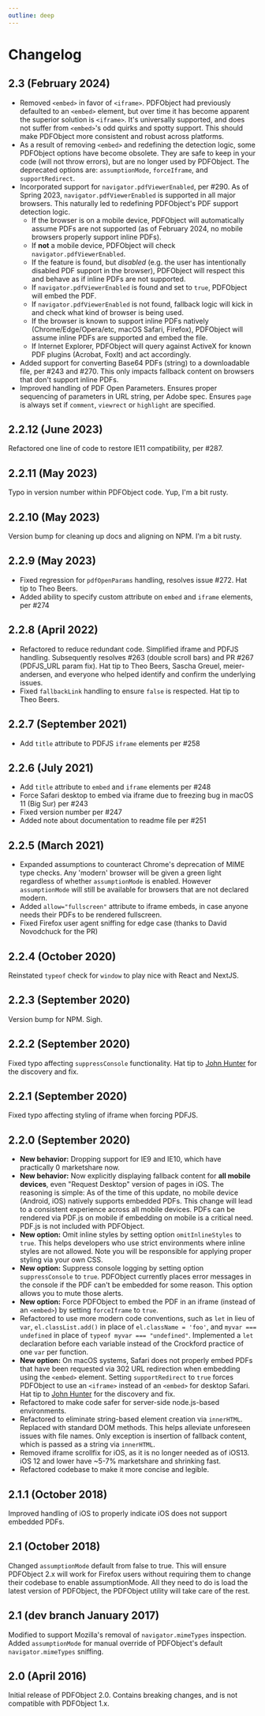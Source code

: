 ```yaml
---
outline: deep
---
```


# Changelog

## 2.3 (February 2024)
- Removed `<embed>` in favor of `<iframe>`. PDFObject had previously defaulted to an `<embed>` element, but over time it has become apparent the superior solution is `<iframe>`. It's universally supported, and does not suffer from `<embed>`'s odd quirks and spotty support. This should make PDFObject more consistent and robust across platforms.
- As a result of removing `<embed>` and redefining the detection logic, some PDFObject options have become obsolete. They are safe to keep in your code (will not throw errors), but are no longer used by PDFObject. The deprecated options are: `assumptionMode`, `forceIframe`, and `supportRedirect`.
- Incorporated support for `navigator.pdfViewerEnabled`, per #290. As of Spring 2023, `navigator.pdfViewerEnabled` is supported in all major browsers. This naturally led to redefining PDFObject's PDF support detection logic. 
  - If the browser is on a mobile device, PDFObject will automatically assume PDFs are not supported (as of February 2024, no mobile browsers properly support inline PDFs). 
  - If **not** a mobile device, PDFObject will check `navigator.pdfViewerEnabled`. 
  - If the feature is found, but _disabled_ (e.g. the user has intentionally disabled PDF support in the browser), PDFObject will respect this and behave as if inline PDFs are not supported. 
  - If `navigator.pdfViewerEnabled` is found and set to `true`, PDFObject will embed the PDF. 
  - If `navigator.pdfViewerEnabled` is not found, fallback logic will kick in and check what kind of browser is being used. 
  - If the browser is known to support inline PDFs natively (Chrome/Edge/Opera/etc, macOS Safari, Firefox), PDFObject will assume inline PDFs are supported and embed the file. 
  - If Internet Explorer, PDFObject will query against ActiveX for known PDF plugins (Acrobat, FoxIt) and act accordingly.
- Added support for converting Base64 PDFs (string) to a downloadable file, per #243 and #270. This only impacts fallback content on browsers that don't support inline PDFs.
- Improved handling of PDF Open Parameters. Ensures proper sequencing of parameters in URL string, per Adobe spec. Ensures `page` is always set if `comment`, `viewrect` or `highlight` are specified.

## 2.2.12 (June 2023)
Refactored one line of code to restore IE11 compatibility, per #287.

## 2.2.11 (May 2023)
Typo in version number within PDFObject code. Yup, I'm a bit rusty.

## 2.2.10 (May 2023)
Version bump for cleaning up docs and aligning on NPM. I'm a bit rusty.

## 2.2.9 (May 2023)
* Fixed regression for `pdfOpenParams` handling, resolves issue #272. Hat tip to Theo Beers.
* Added ability to specify custom attribute on `embed` and `iframe` elements, per #274

## 2.2.8 (April 2022)
* Refactored to reduce redundant code. Simplified iframe and PDFJS handling. Subsequently resolves #263 (double scroll bars) and PR #267 (PDFJS_URL param fix). Hat tip to Theo Beers, Sascha Greuel, meier-andersen, and everyone who helped identify and confirm the underlying issues.
* Fixed `fallbackLink` handling to ensure `false` is respected. Hat tip to Theo Beers.

## 2.2.7 (September 2021)
* Add `title` attribute to PDFJS `iframe` elements per #258

## 2.2.6 (July 2021)
* Add `title` attribute to `embed` and `iframe` elements per #248
* Force Safari desktop to embed via iframe due to freezing bug in macOS 11 (Big Sur) per #243
* Fixed version number per #247
* Added note about documentation to readme file per #251

## 2.2.5 (March 2021)
* Expanded assumptions to counteract Chrome's deprecation of MIME type checks. Any 'modern' browser will be given a green light regardless of whether `assumptionMode` is enabled. However `assumptionMode` will still be available for browsers that are not declared modern.
* Added `allow="fullscreen"` attribute to iframe embeds, in case anyone needs their PDFs to be rendered fullscreen.
* Fixed Firefox user agent sniffing for edge case (thanks to David Novodchuck for the PR)

## 2.2.4 (October 2020)
Reinstated `typeof` check for `window` to play nice with React and NextJS.

## 2.2.3 (September 2020)
Version bump for NPM. Sigh.

## 2.2.2 (September 2020)
Fixed typo affecting `suppressConsole` functionality. Hat tip to [John Hunter](https://github.com/johnhunter) for the discovery and fix.

## 2.2.1 (September 2020)
Fixed typo affecting styling of iframe when forcing PDFJS.

## 2.2.0 (September 2020)
* **New behavior:** Dropping support for IE9 and IE10, which have practically 0 marketshare now.
* **New behavior:** Now explicitly displaying fallback content for **all mobile devices**, even "Request Desktop" version of pages in iOS. The reasoning is simple: As of the time of this update, no mobile device (Android, iOS) natively supports embedded PDFs. This change will lead to a consistent experience across all mobile devices. PDFs can be rendered via PDF.js on mobile if embedding on mobile is a critical need. PDF.js is not included with PDFObject.
* **New option:** Omit inline styles by setting option `omitInlineStyles` to `true`. This helps developers who use strict environments where inline styles are not allowed. Note you will be responsible for applying proper styling via your own CSS.
* **New option:** Suppress console logging by setting option `suppressConsole` to `true`. PDFObject currently places error messages in the console if the PDF can't be embedded for some reason. This option allows you to mute those alerts.
* **New option:** Force PDFObject to embed the PDF in an iframe (instead of an `<embed>`) by setting `forceIframe` to `true`.
* Refactored to use more modern code conventions, such as `let` in lieu of `var`, `el.classList.add()` in place of `el.className = 'foo'`, and `myvar === undefined` in place of `typeof myvar === "undefined"`. Implemented a `let` declaration before each variable instead of the Crockford practice of one `var` per function.
* **New option:** On macOS systems, Safari does not properly embed PDFs that have been requested via 302 URL redirection when embedding using the `<embed>` element. Setting `supportRedirect` to `true` forces PDFObject to use an `<iframe>` instead of an `<embed>` for desktop Safari. Hat tip to [John Hunter](https://github.com/johnhunter) for the discovery and fix.
* Refactored to make code safer for server-side node.js-based environments.
* Refactored to eliminate string-based element creation via `innerHTML`. Replaced with standard DOM methods. This helps alleviate unforeseen issues with file names. Only exception is insertion of fallback content, which is passed as a string via `innerHTML`.
* Removed iframe scrollfix for iOS, as it is no longer needed as of iOS13. iOS 12 and lower have ~5-7% marketshare and shrinking fast.
* Refactored codebase to make it more concise and legible.

## 2.1.1 (October 2018)
Improved handling of iOS to properly indicate iOS does not support embedded PDFs.

## 2.1 (October 2018)
Changed `assumptionMode` default from false to true. This will ensure PDFObject 2.x will work for Firefox users without requiring them to change their codebase to enable assumptionMode. All they need to do is load the latest version of PDFObject, the PDFObject utility will take care of the rest.

## 2.1 (dev branch January 2017) 
Modified to support Mozilla's removal of `navigator.mimeTypes` inspection. Added `assumptionMode` for manual override of PDFObject's default `navigator.mimeTypes` sniffing.

## 2.0 (April 2016)
Initial release of PDFObject 2.0. Contains breaking changes, and is not compatible with PDFObject 1.x.